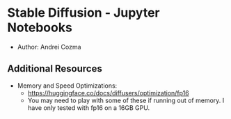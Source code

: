 # Stable Diffusion - Jupyter Notebooks

- Author: Andrei Cozma

## Additional Resources

- Memory and Speed Optimizations:
  - <https://huggingface.co/docs/diffusers/optimization/fp16>
  - You may need to play with some of these if running out of memory. I have only tested with fp16 on a 16GB GPU.
